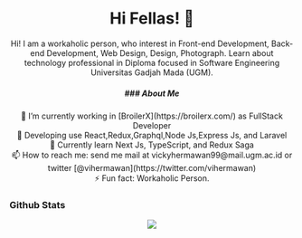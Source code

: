 <h1 align="center">Hi Fellas! 👋 </h1>
<p align="center"> Hi! I am a workaholic person, who interest in Front-end Development, Back-end Development, Web Design, Design, Photograph. Learn about technology professional in Diploma focused in Software Engineering Universitas Gadjah Mada (UGM).</p>

<h5 align="center">### About Me</h5>

<div align="center">
    🔭 I’m currently working in [BroilerX](https://broilerx.com/) as FullStack Developer <br/>
    🌱 Developing use React,Redux,Graphql,Node Js,Express Js, and Laravel<br/>
    💬 Currently learn Next Js, TypeScript, and Redux Saga<br/>
    📫 How to reach me: send me mail at vickyhermawan99@mail.ugm.ac.id or twitter [@vihermawan](https://twitter.com/vihermawan)<br/>
    ⚡ Fun fact: Workaholic Person.<br/>
</div>

### Github Stats

<div align="center"><img src="https://github-readme-stats.vercel.app/api?username=vihermawan&show_icons=true"></div>
